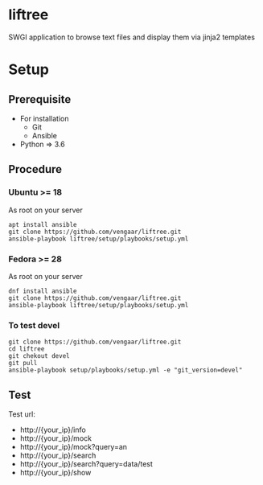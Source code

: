 # liftree

SWGI application to browse text files and display them via jinja2 templates

# Setup

## Prerequisite

* For installation
  * Git
  * Ansible
* Python => 3.6

## Procedure


### Ubuntu >= 18

As root on your server

~~~~
apt install ansible
git clone https://github.com/vengaar/liftree.git
ansible-playbook liftree/setup/playbooks/setup.yml
~~~~

### Fedora >= 28

As root on your server

~~~~
dnf install ansible
git clone https://github.com/vengaar/liftree.git
ansible-playbook liftree/setup/playbooks/setup.yml
~~~~

### To test devel

~~~~
git clone https://github.com/vengaar/liftree.git
cd liftree
git chekout devel
git pull
ansible-playbook setup/playbooks/setup.yml -e "git_version=devel"
~~~~


## Test

Test url:

* http://{your_ip}/info
* http://{your_ip}/mock
* http://{your_ip}/mock?query=an
* http://{your_ip}/search
* http://{your_ip}/search?query=data/test
* http://{your_ip}/show
